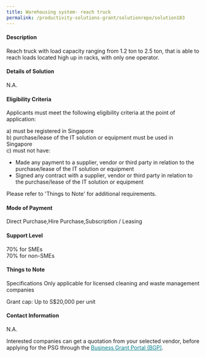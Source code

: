 ```yaml
---
title: Warehousing system- reach truck
permalink: /productivity-solutions-grant/solutionrepo/solution183
---
```


#### Description

Reach truck with load capacity ranging from 1.2 ton to 2.5 ton, that is able to reach loads located high up in racks, with only one operator. 

#### Details of Solution

N.A.

#### Eligibility Criteria

Applicants must meet the following eligibility criteria at the point of application:

a) must be registered in Singapore <br>
b) purchase/lease of the IT solution or equipment must be used in Singapore <br>
c) must not have:
- Made any payment to a supplier, vendor or third party in relation to the purchase/lease of the IT solution or equipment
- Signed any contract with a supplier, vendor or third party in relation to the purchase/lease of the IT solution or equipment

Please refer to 'Things to Note' for additional requirements.

#### Mode of Payment
Direct Purchase,Hire Purchase,Subscription / Leasing

#### Support Level
70% for SMEs <br>
70% for non-SMEs

#### Things to Note
Specifications
Only applicable for licensed cleaning and waste management companies

Grant cap: Up to S$20,000 per unit

#### Contact Information
N.A.

Interested companies can get a quotation from your selected vendor, before applying for the PSG through the <a target='_blank' style='color:#037e8a' href='https://www.businessgrants.gov.sg/'>Business Grant Portal (BGP)</a>.
